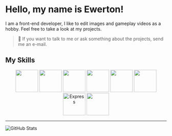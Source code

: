 #  Hello, my name is <strong>Ewerton!</strong>

I am a front-end developer, I like to edit images and gameplay videos as a hobby. Feel free to take a look at my projects. 


> 💬 If you want to talk to me or ask something about the projects, send me an e-mail.


## My Skills

<p align= "middle">
    <img src="https://cdn.jsdelivr.net/gh/devicons/devicon@latest/icons/javascript/javascript-original.svg" height= "70px"/>
    <img src="https://cdn.jsdelivr.net/gh/devicons/devicon@latest/icons/html5/html5-plain-wordmark.svg" height= "70px"/>
    <img src="https://cdn.jsdelivr.net/gh/devicons/devicon@latest/icons/css3/css3-plain-wordmark.svg" height= "70px"/>
    <img src="https://cdn.jsdelivr.net/gh/devicons/devicon@latest/icons/bootstrap/bootstrap-original.svg" height= "70px"/>
    <img src="https://cdn.jsdelivr.net/gh/devicons/devicon@latest/icons/npm/npm-original-wordmark.svg" height= "70px"/>
    <img src="https://cdn.jsdelivr.net/gh/devicons/devicon@latest/icons/nodejs/nodejs-plain-wordmark.svg" height= "70px"/>
    <img height="70px" src="https://user-images.githubusercontent.com/25181517/183859966-a3462d8d-1bc7-4880-b353-e2cbed900ed6.png" alt="Express"/>
    <img src="https://cdn.jsdelivr.net/gh/devicons/devicon@latest/icons/sass/sass-original.svg" height= "70px"/>
</p>
          


---


![GitHub Stats](https://github-readme-stats.vercel.app/api?username=ewertonsilva07&theme=algolia&show_icons=true)

